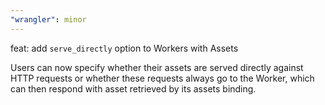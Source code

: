 ```yaml
---
"wrangler": minor
---
```


feat: add `serve_directly` option to Workers with Assets

Users can now specify whether their assets are served directly against HTTP requests or whether these requests always go to the Worker, which can then respond with asset retrieved by its assets binding.
